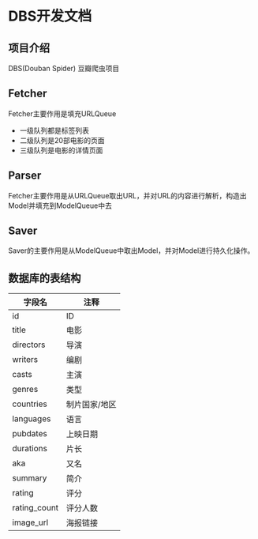 DBS开发文档
==========

## 项目介绍
DBS(Douban Spider)
豆瓣爬虫项目

## Fetcher
Fetcher主要作用是填充URLQueue

 * 一级队列都是标签列表
 * 二级队列是20部电影的页面
 * 三级队列是电影的详情页面

## Parser
Fetcher主要作用是从URLQueue取出URL，并对URL的内容进行解析，构造出Model并填充到ModelQueue中去

## Saver
Saver的主要作用是从ModelQueue中取出Model，并对Model进行持久化操作。

## 数据库的表结构
|字段名			|注释
|---------------|------
|id 			|ID
|title 			|电影
|directors		|导演
|writers		|编剧
|casts			|主演
|genres			|类型
|countries		|制片国家/地区
|languages		|语言
|pubdates		|上映日期
|durations		|片长
|aka			|又名
|summary		|简介
|rating			|评分
|rating_count	|评分人数
|image_url		|海报链接
